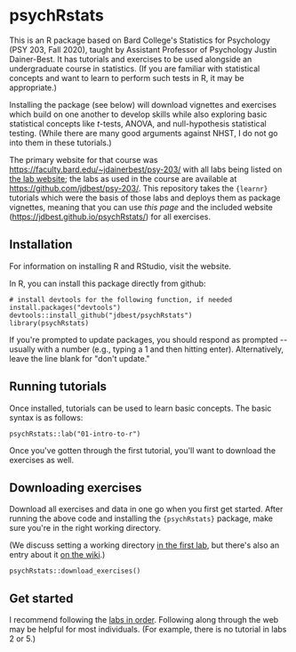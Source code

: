 # psychRstats

This is an R package based on Bard College's Statistics for Psychology (PSY 203, Fall 2020), taught by Assistant Professor of Psychology Justin Dainer-Best. It has tutorials and exercises to be used alongside an undergraduate course in statistics. (If you are familiar with statistical concepts and want to learn to perform such tests in R, it may be appropriate.)

Installing the package (see below) will download vignettes and exercises which build on one another to develop skills while also exploring basic statistical concepts like _t_-tests, ANOVA, and null-hypothesis statistical testing. (While there are many good arguments against NHST, I do not go into them in these tutorials.)

The primary website for that course was <https://faculty.bard.edu/~jdainerbest/psy-203/> with all labs being listed on [the lab website](https://faculty.bard.edu/~jdainerbest/psy-203/labslist.html); the labs as used in the course are available at <https://github.com/jdbest/psy-203/>. This repository takes the `{learnr}` tutorials which were the basis of those labs and deploys them as package vignettes, meaning that you can use *this page* and the included website (<https://jdbest.github.io/psychRstats/>) for all exercises. 

## Installation

For information on installing R and RStudio, visit the website.

In R, you can install this package directly from github:

```
# install devtools for the following function, if needed
install.packages("devtools")
devtools::install_github("jdbest/psychRstats")
library(psychRstats)
```

If you're prompted to update packages, you should respond as prompted -- usually with a number (e.g., typing a 1 and then hitting enter). Alternatively, leave the line blank for "don't update."

## Running tutorials

Once installed, tutorials can be used to learn basic concepts. The basic syntax is as follows:

```
psychRstats::lab("01-intro-to-r")
```

Once you've gotten through the first tutorial, you'll want to download the exercises as well. 

## Downloading exercises

Download all exercises and data in one go when you first get started. After running the above code and installing the `{psychRstats}` package, make sure you're in the right working directory.

(We discuss setting a working directory [in the first lab](https://jdbest.github.io/psychRstats/labs/01-intro-to-r/#set-a-working-directory), but there's also an entry about it [on the wiki](https://github.com/jdbest/psychRstats/wiki/setting-a-working-directory).)

```
psychRstats::download_exercises()
```

## Get started

I recommend following the [labs in order](https://jdbest.github.io/psychRstats/labs.html). Following along through the web may be helpful for most individuals. (For example, there is no tutorial in labs 2 or 5.)